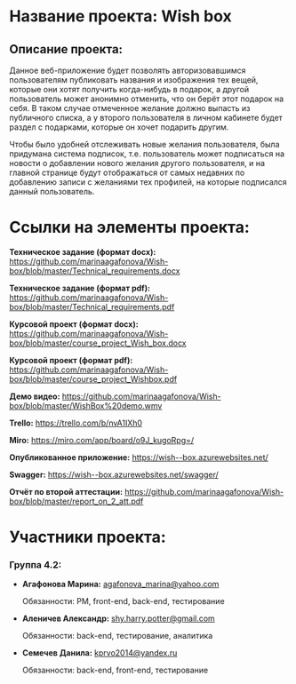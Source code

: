 # Название проекта: Wish box
## Описание проекта:
Данное веб-приложение будет позволять авторизовавшимся пользователям публиковать названия и изображения тех вещей, которые они хотят получить когда-нибудь в подарок, а другой пользователь может анонимно отменить, что он берёт этот подарок на себя. В таком случае отмеченное желание должно выпасть из публичного списка, а у второго пользователя в личном кабинете будет раздел с подарками, которые он хочет подарить другим.

Чтобы было удобней отслеживать новые желания пользователя, была придумана система подписок, т.е. пользователь может подписаться на новости о добавлении нового желания другого пользователя, и на главной странице будут отображаться от самых недавних по добавлению записи с желаниями тех профилей, на которые подписался данный пользователь.
 
# Ссылки на элементы проекта:

**Техническое задание (формат docx):** https://github.com/marinaagafonova/Wish-box/blob/master/Technical_requirements.docx

**Техническое задание (формат pdf):** https://github.com/marinaagafonova/Wish-box/blob/master/Technical_requirements.pdf

**Курсовой проект (формат docx):** https://github.com/marinaagafonova/Wish-box/blob/master/course_project_Wish_box.docx

**Курсовой проект (формат pdf):** https://github.com/marinaagafonova/Wish-box/blob/master/course_project_Wishbox.pdf

**Демо видео:** https://github.com/marinaagafonova/Wish-box/blob/master/WishBox%20demo.wmv

**Trello:** https://trello.com/b/nvA1IXh0

**Miro:** https://miro.com/app/board/o9J_kugoRpg=/

**Опубликованное приложение:** https://wish--box.azurewebsites.net/

**Swagger:** https://wish--box.azurewebsites.net/swagger/

**Отчёт по второй аттестации:** https://github.com/marinaagafonova/Wish-box/blob/master/report_on_2_att.pdf

# Участники проекта:
### Группа 4.2:
* **Агафонова Марина:** agafonova_marina@yahoo.com

  Обязанности: PM, front-end, back-end, тестирование
* **Аленичев Александр:** shy.harry.potter@gmail.com

  Обязанности: back-end, тестирование, аналитика
* **Семечев Данила:** kprvo2014@yandex.ru

  Обязанности: back-end, front-end, тестирование
